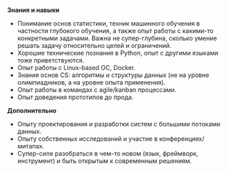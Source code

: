 **Знания и навыки**

- Понимание основ статистики, техник машинного обучения в частности глубокого обучения, а также опыт работы с какими-то конкретными задачами. Важна не супер-глубина, сколько умение решать задачу относительно целей и ограничений.
- Хорошие технические познания в Python, опыт с другими языками тоже приветствуются.
- Опыт работы с Linux-based ОС, Docker.
- Знания основ CS: алгоритмы и структуры данных (не на уровне олимпиадников, а на уровне опыта применения).
- Опыт работы в командах c agile/kanban процессами.
- Опыт доведения прототипов до прода.

**Дополнительно**

- Опыту проектирования и разработки систем с большими потоками данных.
- Опыту собственных исследований и участие в конференциях/митапах.
- Супер-силе разобраться в чем-то новом (язык, фреймворк, инструмент) и быть открытым к современным решениям.
